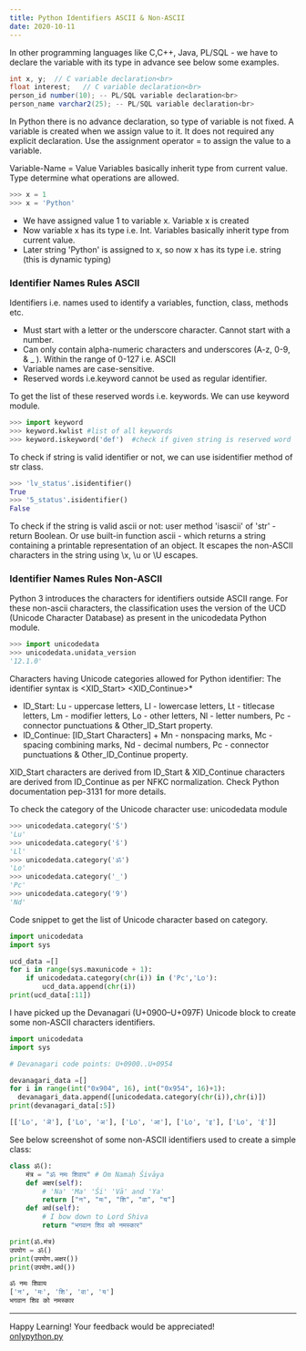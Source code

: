 ```yaml
---
title: Python Identifiers ASCII & Non-ASCII
date: 2020-10-11
---
```


In other programming languages like C,C++, Java, PL/SQL - we have to declare the variable with its type in advance see below some examples.
```java
int x, y;  // C variable declaration<br>
float interest;   // C variable declaration<br>
person_id number(10); -- PL/SQL variable declaration<br>
person_name varchar2(25); -- PL/SQL variable declaration<br>
```
In Python there is no advance declaration, so type of variable is not fixed. A variable is created when we assign value to it. It does not required any explicit declaration. Use the assignment operator = to assign the value to a variable.

Variable-Name = Value
Variables basically inherit type from current value. Type determine what operations are allowed.
```python
>>> x = 1
>>> x = 'Python'
```
+ We have assigned value 1 to variable x. Variable x is created
+ Now variable x has its type i.e. Int. Variables basically inherit type from current value.
+ Later string 'Python' is assigned to x, so now x has its type i.e. string (this is dynamic typing)

### Identifier Names Rules ASCII

Identifiers i.e. names used to identify a variables, function, class, methods etc.

+ Must start with a letter or the underscore character. Cannot start with a number.
+ Can only contain alpha-numeric characters and underscores (A-z, 0-9, & _ ). Within the range of 0-127 i.e. ASCII 
+ Variable names are case-sensitive.
+ Reserved words i.e.keyword cannot be used as regular identifier. 

To get the list of these reserved words i.e. keywords. We can use keyword module.

```python
>>> import keyword
>>> keyword.kwlist #list of all keywords
>>> keyword.iskeyword('def')  #check if given string is reserved word
```
To check if string is valid identifier or not, we can use isidentifier method of str class.
```python
>>> 'lv_status'.isidentifier()
True
>>> '5_status'.isidentifier()
False
```
To check if the string is valid ascii or not: user method 'isascii' of 'str' - return Boolean. Or use built-in function ascii - which returns a string containing a printable representation of an object. It escapes the non-ASCII characters in the string using \x, \u or \U escapes.

### Identifier Names Rules Non-ASCII

Python 3 introduces the characters for identifiers outside ASCII range. For these non-ascii characters, the classification uses the version of the UCD (Unicode Character Database) as present in the unicodedata Python module.
```python
>>> import unicodedata
>>> unicodedata.unidata_version
'12.1.0'
```
Characters having Unicode categories allowed for Python identifier: The identifier syntax is <XID_Start> <XID_Continue>*
+ ID_Start: Lu - uppercase letters, Ll - lowercase letters, Lt - titlecase letters, Lm - modifier letters, Lo - other letters, Nl - letter numbers, Pc - connector punctuations & Other_ID_Start property.
+ ID_Continue: [ID_Start Characters] + Mn - nonspacing marks, Mc - spacing combining marks, Nd - decimal numbers, Pc - connector punctuations & Other_ID_Continue property.

XID_Start characters are derived from ID_Start & XID_Continue characters are derived from ID_Continue as per NFKC normalization. Check Python documentation pep-3131 for more details.

To check the category of the Unicode character use: unicodedata module
```python
>>> unicodedata.category('Š')
'Lu'
>>> unicodedata.category('š')
'Ll'
>>> unicodedata.category('ॐ')
'Lo'
>>> unicodedata.category('_')
'Pc'
>>> unicodedata.category('9')
'Nd'
```
Code snippet to get the list of Unicode character based on category.
```python
import unicodedata
import sys

ucd_data =[]
for i in range(sys.maxunicode + 1):
    if unicodedata.category(chr(i)) in ('Pc','Lo'):
        ucd_data.append(chr(i))
print(ucd_data[:11])
```
I have picked up the Devanagari (U+0900–U+097F) Unicode block to create some non-ASCII characters identifiers.
```python
import unicodedata
import sys

# Devanagari code points: U+0900..U+0954

devanagari_data =[]
for i in range(int("0x904", 16), int("0x954", 16)+1):
  devanagari_data.append([unicodedata.category(chr(i)),chr(i)])
print(devanagari_data[:5])

[['Lo', 'ऄ'], ['Lo', 'अ'], ['Lo', 'आ'], ['Lo', 'इ'], ['Lo', 'ई']]
```
See below screenshot of some non-ASCII identifiers used to create a simple class:
```python
class ॐ():
    मंत्र = "ॐ नमः शिवाय" # Om Namaḥ Śivāya
    def अक्षर(self):
        # 'Na' 'Ma' 'Śi' 'Vā' and 'Ya'
        return ["न", "मः", "शि", "वा", "य"]
    def अर्थ(self):
        # I bow down to Lord Shiva
        return "भगवान शिव को नमस्कार"

print(ॐ.मंत्र)
उपयोग = ॐ()
print(उपयोग.अक्षर())
print(उपयोग.अर्थ())

ॐ नमः शिवाय
['न', 'मः', 'शि', 'वा', 'य']
भगवान शिव को नमस्कार
```
---
Happy Learning! Your feedback would be appreciated!<br>
[onlypython.py](https://only-python.github.io/)


